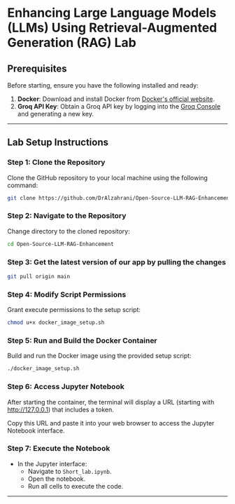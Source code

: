 # Enhancing Large Language Models (LLMs) Using Retrieval-Augmented Generation (RAG) Lab

## Prerequisites
Before starting, ensure you have the following installed and ready:
1. **Docker**: Download and install Docker from [Docker's official website](https://www.docker.com/).
2. **Groq API Key**: Obtain a Groq API key by logging into the [Groq Console](https://console.groq.com/keys) and generating a new key.

---

## Lab Setup Instructions

### Step 1: Clone the Repository
Clone the GitHub repository to your local machine using the following command:
```bash
git clone https://github.com/DrAlzahrani/Open-Source-LLM-RAG-Enhancement.git
```

### Step 2: Navigate to the Repository

Change directory to the cloned repository:

```bash
cd Open-Source-LLM-RAG-Enhancement
```
### Step 3: Get the latest version of our app by pulling the changes

```bash
git pull origin main
```
### Step 4: Modify Script Permissions

Grant execute permissions to the setup script:

```bash
chmod u+x docker_image_setup.sh
```

### Step 5: Run and Build the Docker Container

Build and run the Docker image using the provided setup script: 

```bash
./docker_image_setup.sh
```

### Step 6: Access Jupyter Notebook

After starting the container, the terminal will display a URL (starting with http://127.0.0.1) that includes a token.

Copy this URL and paste it into your web browser to access the Jupyter Notebook interface.

### Step 7: Execute the Notebook

- In the Jupyter interface:
  - Navigate to `Short_lab.ipynb`.
  - Open the notebook.
  - Run all cells to execute the code.

---
